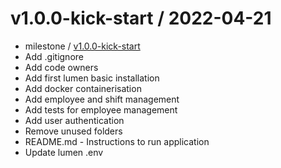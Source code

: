 v1.0.0-kick-start / 2022-04-21
==================

 * milestone / [v1.0.0-kick-start](https://github.com/afrozesk/workhours/milestone/1?closed=1)
 * Add .gitignore
 * Add code owners
 * Add first lumen basic installation
 * Add docker containerisation
 * Add employee and shift management
 * Add tests for employee management
 * Add user authentication
 * Remove unused folders
 * README.md - Instructions to run application
 * Update lumen .env
